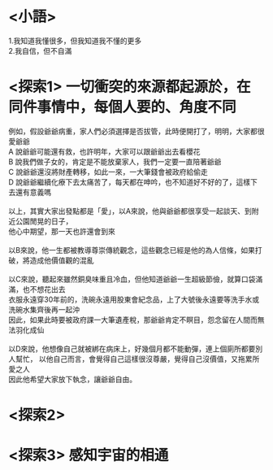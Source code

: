 # <小語>  
1.我知道我懂很多，但我知道我不懂的更多  
2.我自信，但不自滿  

# <探索1> 一切衝突的來源都起源於，在同件事情中，每個人要的、角度不同  
例如，假設爺爺病重，家人們必須選擇是否拔管，此時便開打了，明明，大家都很愛爺爺  
A 說爺爺可能還有救，也許明年，大家可以跟爺爺出去看櫻花  
B 說我們做子女的，肯定是不能放棄家人，我們一定要一直陪著爺爺  
C 說爺爺還沒將財產轉移，如此一來，一大筆錢會被政府給偷走  
D 說爺爺繼續化療下去太痛苦了，每天都在呻吟，也不知道好不好的了，這樣下去還有意義嗎  
<br>
以上，其實大家出發點都是「愛」，以A來說，他與爺爺都很享受一起談天、到附近公園閒晃的日子，  
他心中期望，那一天也許還會到來  
<br>
以B來說，他一生都被教導尊崇傳統觀念，這些觀念已經是他的為人信條，如果打破，將造成他價值觀的混亂  
<br>
以C來說，聽起來雖然銅臭味重且冷血，但他知道爺爺一生超級節儉，就算口袋滿滿，也不想花出去  
衣服永遠穿30年前的，洗碗永遠用股東會紀念品，上了大號後永遠要等洗手水或洗碗水集齊後再一起沖  
因此，如果此時要被政府課一大筆遺產稅，那爺爺肯定不瞑目，怨念留在人間而無法羽化成仙  
<br>
以D來說，他想像自己就被綁在病床上，好幾個月都不能動彈，連上個廁所都要別人幫忙，
以他自己而言，會覺得自己這樣很沒尊嚴，覺得自己沒價值，又拖累所愛之人  
因此他希望大家放下執念，讓爺爺自由。
<br>

 # <探索2> 


 # <探索3> 感知宇宙的相通